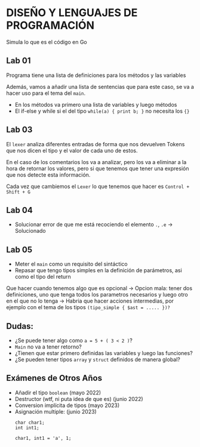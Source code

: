 # DISEÑO Y LENGUAJES DE PROGRAMACIÓN

Simula lo que es el código en Go

## Lab 01
Programa tiene una lista de definiciones para los métodos y las variables

Además, vamos a añadir una lista de sentencias que para este caso, se va a hacer uso para el tema del `main`. 

- En los métodos va primero una lista de variables y luego métodos
- El if-else y while si el del tipo `while(a) { print b; }` no necesita los `{}`

## Lab 03
El `lexer` analiza diferentes entradas de forma que nos devuelven Tokens que nos dicen el tipo y el valor de cada uno 
de estos.

En el caso de los comentarios los va a analizar, pero los va a eliminar a la hora de retornar los valores, pero si 
que tenemos que tener una expresión que nos detecte esta información.

Cada vez que cambiemos el `Lexer` lo que tenemos que hacer es `Control + Shift + G`

## Lab 04
- Solucionar error de que me está recociendo el elemento `.`, `.e`   -> Solucionado

## Lab 05
- Meter el `main` como un requisito del sintáctico
- Repasar que tengo tipos simples en la definición de parámetros, asi como el tipo del return 

Que hacer cuando tenemos algo que es opcional
  -> Opcion mala: tener dos definiciones, uno que tenga todos los parametros necesarios y luego otro en el que no lo tenga
  -> Habria que hacer acciones intermedias, por ejemplo con el tema de los tipos `(tipo_simple { $ast = ..... })?`

## Dudas: 
- ¿Se puede tener algo como `a = 5 + ( 3 < 2 )`?
- `Main` no va a tener retorno?
- ¿Tienen que estar primero definidas las variables y luego las funciones?
- ¿Se pueden tener tipos `array` y `struct` definidos de manera global?  

## Exámenes de Otros Años
- Añadir el tipo `boolean` (mayo 2022) 
- Destructor (wtf, ni puta idea de que es) (junio 2022)
- Conversion implícita de tipos (mayo 2023)
- Asignación multiple: (junio 2023)
  ```
  char char1;
  int int1;
   
  char1, int1 = 'a', 1;
  ```